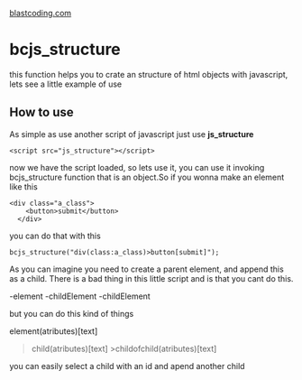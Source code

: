 <a href="blastcoding.com">blastcoding.com</a>

<h1>bcjs_structure</h1>
<p>this function helps you to crate an structure of html objects with javascript, lets see a little example of use</p>
  
 <h2>How to use</h2>
 <p>As simple as use another script of javascript just use <strong>js_structure</strong>
  
  ```
  <script src="js_structure"></script>
  ```
  now we have the script loaded, so lets use it, you can use it invoking bcjs_structure function that is an object.So if you wonna make an element like this
```
<div class="a_class">
    <button>submit</button>
  </div>
 ```
you can do that with this
```
bcjs_structure("div(class:a_class)>button[submit]");
```
As you can imagine you need to create a parent element, and append this as a child. There is a bad thing in this little script and is that you cant do this.

-element
  -childElement
  -childElement

but you can do this kind of things

element(atributes)[text]
  >child(atributes)[text]
    >childofchild(atributes)[text]
    
you can easily select a child with an id and apend another child
